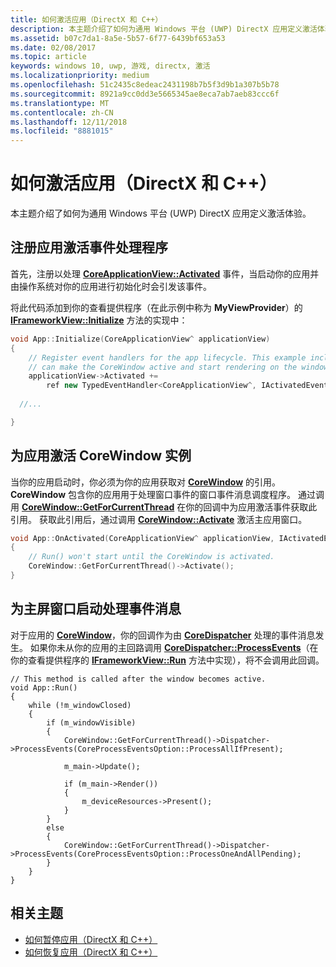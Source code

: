 ```yaml
---
title: 如何激活应用（DirectX 和 C++）
description: 本主题介绍了如何为通用 Windows 平台 (UWP) DirectX 应用定义激活体验。
ms.assetid: b07c7da1-8a5e-5b57-6f77-6439bf653a53
ms.date: 02/08/2017
ms.topic: article
keywords: windows 10, uwp, 游戏, directx, 激活
ms.localizationpriority: medium
ms.openlocfilehash: 51c2435c8edeac2431198b7b5f3d9b1a307b5b78
ms.sourcegitcommit: 8921a9cc0dd3e5665345ae8eca7ab7aeb83ccc6f
ms.translationtype: MT
ms.contentlocale: zh-CN
ms.lasthandoff: 12/11/2018
ms.locfileid: "8881015"
---
```

# <a name="how-to-activate-an-app-directx-and-c"></a>如何激活应用（DirectX 和 C++）



本主题介绍了如何为通用 Windows 平台 (UWP) DirectX 应用定义激活体验。

## <a name="register-the-app-activation-event-handler"></a>注册应用激活事件处理程序


首先，注册以处理 [**CoreApplicationView::Activated**](https://msdn.microsoft.com/library/windows/apps/br225018) 事件，当启动你的应用并由操作系统对你的应用进行初始化时会引发该事件。

将此代码添加到你的查看提供程序（在此示例中称为 **MyViewProvider**）的 [**IFrameworkView::Initialize**](https://msdn.microsoft.com/library/windows/apps/hh700495) 方法的实现中：

```cpp
void App::Initialize(CoreApplicationView^ applicationView)
{
    // Register event handlers for the app lifecycle. This example includes Activated, so that we
    // can make the CoreWindow active and start rendering on the window.
    applicationView->Activated +=
        ref new TypedEventHandler<CoreApplicationView^, IActivatedEventArgs^>(this, &App::OnActivated);
  
  //...

}
```

## <a name="activate-the-corewindow-instance-for-the-app"></a>为应用激活 CoreWindow 实例


当你的应用启动时，你必须为你的应用获取对 [**CoreWindow**](https://msdn.microsoft.com/library/windows/apps/br208225) 的引用。 **CoreWindow** 包含你的应用用于处理窗口事件的窗口事件消息调度程序。 通过调用 [**CoreWindow::GetForCurrentThread**](https://msdn.microsoft.com/library/windows/apps/hh701589) 在你的回调中为应用激活事件获取此引用。 获取此引用后，通过调用 [**CoreWindow::Activate**](https://msdn.microsoft.com/library/windows/apps/br208254) 激活主应用窗口。

```cpp
void App::OnActivated(CoreApplicationView^ applicationView, IActivatedEventArgs^ args)
{
    // Run() won't start until the CoreWindow is activated.
    CoreWindow::GetForCurrentThread()->Activate();
}
```

## <a name="start-processing-event-message-for-the-main-app-window"></a>为主屏窗口启动处理事件消息


对于应用的 [**CoreWindow**](https://msdn.microsoft.com/library/windows/apps/br208225)，你的回调作为由 [**CoreDispatcher**](https://msdn.microsoft.com/library/windows/apps/br208211) 处理的事件消息发生。 如果你未从你的应用的主回路调用 [**CoreDispatcher::ProcessEvents**](https://msdn.microsoft.com/library/windows/apps/br208215)（在你的查看提供程序的 [**IFrameworkView::Run**](https://msdn.microsoft.com/library/windows/apps/hh700505) 方法中实现），将不会调用此回调。

``` syntax
// This method is called after the window becomes active.
void App::Run()
{
    while (!m_windowClosed)
    {
        if (m_windowVisible)
        {
            CoreWindow::GetForCurrentThread()->Dispatcher->ProcessEvents(CoreProcessEventsOption::ProcessAllIfPresent);

            m_main->Update();

            if (m_main->Render())
            {
                m_deviceResources->Present();
            }
        }
        else
        {
            CoreWindow::GetForCurrentThread()->Dispatcher->ProcessEvents(CoreProcessEventsOption::ProcessOneAndAllPending);
        }
    }
}
```

## <a name="related-topics"></a>相关主题


* [如何暂停应用（DirectX 和 C++）](how-to-suspend-an-app-directx-and-cpp.md)
* [如何恢复应用（DirectX 和 C++）](how-to-resume-an-app-directx-and-cpp.md)

 

 




